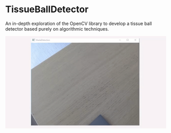 # TissueBallDetector
An in-depth exploration of the OpenCV library to develop a tissue ball detector based purely on algorithmic techniques.


![Watch the demo video](waste_detection.gif)
